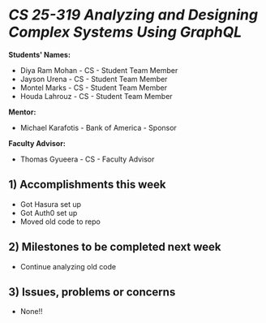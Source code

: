 # *CS 25-319 Analyzing and Designing Complex Systems Using GraphQL*

**Students' Names:**
-  Diya Ram Mohan - CS - Student Team Member
-  Jayson Urena - CS - Student Team Member
-  Montel Marks - CS - Student Team Member
-  Houda Lahrouz - CS - Student Team Member

**Mentor:**
- Michael Karafotis - Bank of America - Sponsor 

**Faculty Advisor:**
- Thomas Gyueera - CS - Faculty Advisor

## 1) Accomplishments this week ##
   - Got Hasura set up
   - Got Auth0 set up
   - Moved old code to repo

## 2) Milestones to be completed next week ##
   - Continue analyzing old code

## 3) Issues, problems or concerns ##
   - None!!   


